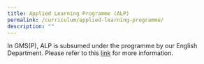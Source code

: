 ```yaml
---
title: Applied Learning Programme (ALP)
permalink: /curriculum/applied-learning-programme/
description: ""
---
```

In GMS(P), ALP is subsumed under the programme by our English Department. Please refer to this [link](https://www.geylangmethodistpri.moe.edu.sg/curriculum/english-language/) for more information.
	
